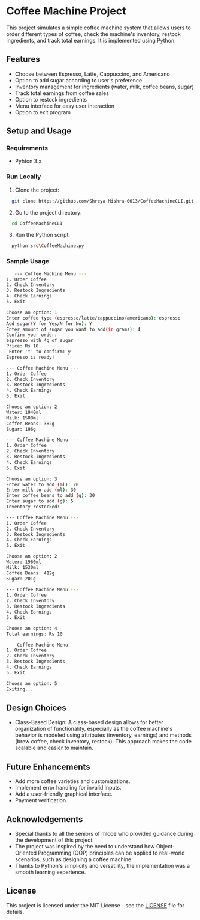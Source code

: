 # Coffee Machine Project

This project simulates a simple coffee machine system that allows users to order different types of coffee, check the machine's inventory, restock ingredients, and track total earnings. It is implemented using Python.

## Features

- Choose between Espresso, Latte, Cappuccino, and Americano
- Option to add sugar according to user's preference
- Inventory management for ingredients (water, milk, coffee beans, sugar)
- Track total earnings from coffee sales
- Option to restock ingredients
- Menu interface for easy user interaction
- Option to exit program

## Setup and Usage

### Requirements
- Pyhton 3.x

### Run Locally

1. Clone the project:

```bash
  git clone https://github.com/Shreya-Mishra-0613/CoffeeMachineCLI.git
```

2. Go to the project directory:

```bash
  cd CoffeeMachineCLI
```

3. Run the Python script:

```bash
  python src\CoffeeMachine.py
```

### Sample Usage

```bash
   --- Coffee Machine Menu ---
1. Order Coffee
2. Check Inventory
3. Restock Ingredients
4. Check Earnings
5. Exit

Choose an option: 1
Enter coffee type (espresso/latte/cappuccino/americano): espresso
Add sugar(Y for Yes/N for No): Y
Enter amount of sugar you want to add(in grams): 4
Confirm your order:
espresso with 4g of sugar
Price: Rs 10
 Enter 'Y' to confirm: y
Espresso is ready!

--- Coffee Machine Menu ---
1. Order Coffee
2. Check Inventory
3. Restock Ingredients
4. Check Earnings
5. Exit

Choose an option: 2
Water: 1940ml
Milk: 1500ml
Coffee Beans: 382g
Sugar: 196g

--- Coffee Machine Menu ---
1. Order Coffee
2. Check Inventory
3. Restock Ingredients
4. Check Earnings
5. Exit

Choose an option: 3
Enter water to add (ml): 20
Enter milk to add (ml): 30
Enter coffee beans to add (g): 30
Enter sugar to add (g): 5
Inventory restocked!

--- Coffee Machine Menu ---
1. Order Coffee
2. Check Inventory
3. Restock Ingredients
4. Check Earnings
5. Exit

Choose an option: 2
Water: 1960ml
Milk: 1530ml
Coffee Beans: 412g
Sugar: 201g

--- Coffee Machine Menu ---
1. Order Coffee
2. Check Inventory
3. Restock Ingredients
4. Check Earnings
5. Exit

Choose an option: 4
Total earnings: Rs 10

--- Coffee Machine Menu ---
1. Order Coffee
2. Check Inventory
3. Restock Ingredients
4. Check Earnings
5. Exit

Choose an option: 5
Exiting...
```

## Design Choices

- Class-Based Design: A class-based design allows for better organization of functionality, especially as the coffee machine's behavior is modeled using attributes (inventory, earnings) and methods (brew coffee, check inventory, restock). This approach makes the code scalable and easier to maintain.

## Future Enhancements

- Add more coffee varieties and customizations.
- Implement error handling for invalid inputs.
- Add a user-friendly graphical interface.
- Payment verification.
  
## Acknowledgements

- Special thanks to all the seniors of mlcoe who provided guidance during the development of this project.
- The project was inspired by the need to understand how Object-Oriented Programming (OOP) principles can be applied to real-world scenarios, such as designing a coffee machine.
- Thanks to Python's simplicity and versatility, the implementation was a smooth learning experience.

## License

This project is licensed under the MIT License - see the [LICENSE](https://github.com/Shreya-Mishra-0613/CoffeeMachineCLI/blob/master/LICENSE) file for details.
